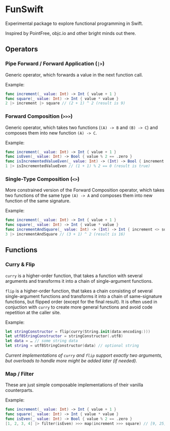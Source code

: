 # FunSwift

Experimental package to explore functional programming in Swift.

Inspired by PointFree, objc.io and other bright minds out there.

## Operators

### Pipe Forward / Forward Application (`|>`)

Generic operator, which forwards a value in the next function call.

Example:

```swift
func increment(_ value: Int) -> Int { value + 1 }
func square(_ value: Int) -> Int { value * value }
2 |> increment |> square // (2 + 1) ^ 2 (result is 9)
```

### Forward Composition (`>>>`)

Generic operator, which takes two functions (`(A) -> B` and `(B) -> C`) and composes them into new function `(A) -> C`. 

Example:

```swift
func increment(_ value: Int) -> Int { value + 1 }
func isEven(_ value: Int) -> Bool { value % 2 == .zero }
func isIncrementedValueEven(_ value: Int) -> (Int) -> Bool { increment >>> isEven }
1 |> isIncrementedValueEven // (1 + 1) % 2 == 0 (result is true)
```

### Single-Type Composition (`<>`)

More constrained version of the Forward Composition operator, which takes two functions of the same type `(A) -> A` and composes them into new function of the same signature.

Example:

```swift
func increment(_ value: Int) -> Int { value + 1 }
func square(_ value: Int) -> Int { value * value }
func incrementAndSquare(_ value: Int) -> (Int) -> Int { increment <> square }
3 |> incrementAndSquare // (3 + 1) ^ 2 (result is 16)
```

## Functions

### Curry & Flip

`curry` is a higher-order function, that takes a function with several arguments and transforms it into a chain of single-argument functions.

`flip` is a higher-order function, that takes a chain consisting of several single-argument functions and transforms it into a chain of same-signature functions, but flipped order (except for the final result). It is often used in conjuction with `curry` to create more general functions and avoid code repetition at the caller site.

Example:

```swift
let stringConstructor = flip(curry(String.init(data:encoding:)))
let utf8StringConstructor = stringConstructor(.utf8)
let data = … // some string data
let string = utf8StringConstructor(data) // optional string
```

_Current implementations of `curry` and `flip` support exactly two arguments, but overloads to handle more might be added later (if needed)._

### Map / Filter

These are just simple composable implementations of their vanilla counterparts.

Example:

```swift
func increment(_ value: Int) -> Int { value + 1 }
func square(_ value: Int) -> Int { value * value }
func isEven(_ value: Int) -> Bool { value % 2 == .zero }
[1, 2, 3, 4] |> filter(isEven) >>> map(increment >>> square) // [9, 25]
```
